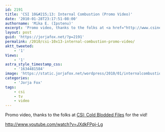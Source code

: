 ```yaml
---
id: 2191
title: 'CSI 10&#215;13: Internal Combustion (Promo Video)'
date: '2010-01-28T23:17:51-08:00'
authorname: 'Mika E. (Ipstenu)'
excerpt: 'Promo video, thanks to the folks at <a href="http://www.csinews.tk/">CSI: Cold Blodded Files</a> for the vid!'
layout: post
guid: 'https://jorjafox.net/?p=2191'
permalink: /2010/csi-10x13-internal-combustion-promo-video/
aktt_tweeted:
    - '1'
Views:
    - '1'
astra_style_timestamp_css:
    - '1634481584'
image: 'https://static.jorjafox.net/wordpress/2010/01/internalcombustion.jpg'
categories:
    - 'Jorja Fox'
tags:
    - csi
    - tv
    - video
---
```


Promo video, thanks to the folks at <a href="http://www.csinews.tk/">CSI: Cold Blodded Files</a> for the vid!

http://www.youtube.com/watch?v=JXdkFPpj-Lg
